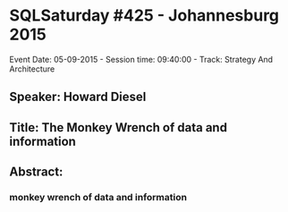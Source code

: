 # SQLSaturday #425 - Johannesburg 2015
Event Date: 05-09-2015 - Session time: 09:40:00 - Track: Strategy And Architecture
## Speaker: Howard Diesel
## Title: The Monkey Wrench of data and information
## Abstract:
### monkey wrench of data and information
